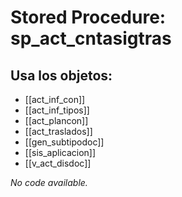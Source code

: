 # Stored Procedure: sp_act_cntasigtras

## Usa los objetos:
- [[act_inf_con]]
- [[act_inf_tipos]]
- [[act_plancon]]
- [[act_traslados]]
- [[gen_subtipodoc]]
- [[sis_aplicacion]]
- [[v_act_disdoc]]

*No code available.*
